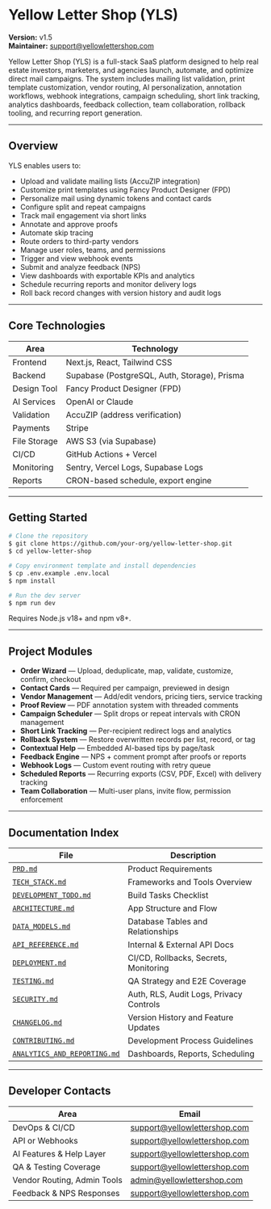 # Yellow Letter Shop (YLS)

**Version:** v1.5  
**Maintainer:** support@yellowlettershop.com

Yellow Letter Shop (YLS) is a full-stack SaaS platform designed to help real estate investors, marketers, and agencies launch, automate, and optimize direct mail campaigns. The system includes mailing list validation, print template customization, vendor routing, AI personalization, annotation workflows, webhook integrations, campaign scheduling, short link tracking, analytics dashboards, feedback collection, team collaboration, rollback tooling, and recurring report generation.

---

## Overview

YLS enables users to:
- Upload and validate mailing lists (AccuZIP integration)
- Customize print templates using Fancy Product Designer (FPD)
- Personalize mail using dynamic tokens and contact cards
- Configure split and repeat campaigns
- Track mail engagement via short links
- Annotate and approve proofs
- Automate skip tracing
- Route orders to third-party vendors
- Manage user roles, teams, and permissions
- Trigger and view webhook events
- Submit and analyze feedback (NPS)
- View dashboards with exportable KPIs and analytics
- Schedule recurring reports and monitor delivery logs
- Roll back record changes with version history and audit logs

---

## Core Technologies

| Area        | Technology                         |
|-------------|-------------------------------------|
| Frontend    | Next.js, React, Tailwind CSS       |
| Backend     | Supabase (PostgreSQL, Auth, Storage), Prisma |
| Design Tool | Fancy Product Designer (FPD)       |
| AI Services | OpenAI or Claude                   |
| Validation  | AccuZIP (address verification)     |
| Payments    | Stripe                             |
| File Storage| AWS S3 (via Supabase)              |
| CI/CD       | GitHub Actions + Vercel            |
| Monitoring  | Sentry, Vercel Logs, Supabase Logs |
| Reports     | CRON-based schedule, export engine |

---

## Getting Started

```bash
# Clone the repository
$ git clone https://github.com/your-org/yellow-letter-shop.git
$ cd yellow-letter-shop

# Copy environment template and install dependencies
$ cp .env.example .env.local
$ npm install

# Run the dev server
$ npm run dev
```

Requires Node.js v18+ and npm v8+.

---

## Project Modules

- **Order Wizard** — Upload, deduplicate, map, validate, customize, confirm, checkout
- **Contact Cards** — Required per campaign, previewed in design
- **Vendor Management** — Add/edit vendors, pricing tiers, service tracking
- **Proof Review** — PDF annotation system with threaded comments
- **Campaign Scheduler** — Split drops or repeat intervals with CRON management
- **Short Link Tracking** — Per-recipient redirect logs and analytics
- **Rollback System** — Restore overwritten records per list, record, or tag
- **Contextual Help** — Embedded AI-based tips by page/task
- **Feedback Engine** — NPS + comment prompt after proofs or reports
- **Webhook Logs** — Custom event routing with retry queue
- **Scheduled Reports** — Recurring exports (CSV, PDF, Excel) with delivery tracking
- **Team Collaboration** — Multi-user plans, invite flow, permission enforcement

---

## Documentation Index

| File                             | Description                                      |
|----------------------------------|--------------------------------------------------|
| [`PRD.md`](./PRD.md)             | Product Requirements                            |
| [`TECH_STACK.md`](./TECH_STACK.md) | Frameworks and Tools Overview               |
| [`DEVELOPMENT_TODO.md`](./DEVELOPMENT_TODO.md) | Build Tasks Checklist         |
| [`ARCHITECTURE.md`](./ARCHITECTURE.md) | App Structure and Flow                 |
| [`DATA_MODELS.md`](./DATA_MODELS.md) | Database Tables and Relationships          |
| [`API_REFERENCE.md`](./API_REFERENCE.md) | Internal & External API Docs           |
| [`DEPLOYMENT.md`](./DEPLOYMENT.md) | CI/CD, Rollbacks, Secrets, Monitoring      |
| [`TESTING.md`](./TESTING.md)     | QA Strategy and E2E Coverage                    |
| [`SECURITY.md`](./SECURITY.md)   | Auth, RLS, Audit Logs, Privacy Controls         |
| [`CHANGELOG.md`](./CHANGELOG.md) | Version History and Feature Updates             |
| [`CONTRIBUTING.md`](./CONTRIBUTING.md) | Development Process Guidelines          |
| [`ANALYTICS_AND_REPORTING.md`](./ANALYTICS_AND_REPORTING.md) | Dashboards, Reports, Scheduling |

---

## Developer Contacts

| Area                        | Email                          |
|-----------------------------|---------------------------------|
| DevOps & CI/CD              | support@yellowlettershop.com   |
| API or Webhooks             | support@yellowlettershop.com   |
| AI Features & Help Layer    | support@yellowlettershop.com   |
| QA & Testing Coverage       | support@yellowlettershop.com   |
| Vendor Routing, Admin Tools| admin@yellowlettershop.com     |
| Feedback & NPS Responses    | support@yellowlettershop.com   |


